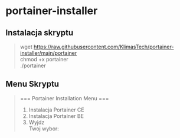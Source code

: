 # portainer-installer
## Instalacja skryptu
> wget https://raw.githubusercontent.com/KlimasTech/portainer-installer/main/portainer <br>
> chmod +x portainer <br>
> ./portainer

## Menu Skryptu
> === Portainer Installation Menu === <br>
> 1. Instalacja Portainer CE <br>
> 2. Instalacja Portainer BE <br>
> 0. Wyjdz <br>
> Twoj wybor: <br>
